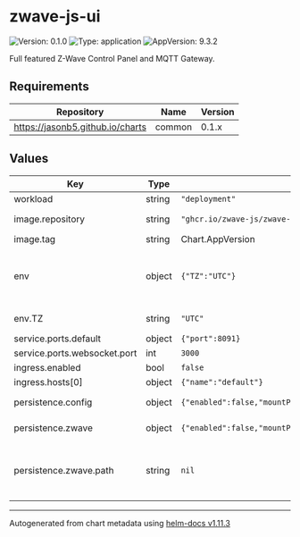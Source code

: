 # zwave-js-ui

![Version: 0.1.0](https://img.shields.io/badge/Version-0.1.0-informational?style=flat-square) ![Type: application](https://img.shields.io/badge/Type-application-informational?style=flat-square) ![AppVersion: 9.3.2](https://img.shields.io/badge/AppVersion-9.3.2-informational?style=flat-square)

Full featured Z-Wave Control Panel and MQTT Gateway.

## Requirements

| Repository | Name | Version |
|------------|------|---------|
| https://jasonb5.github.io/charts | common | 0.1.x |

## Values

| Key | Type | Default | Description |
|-----|------|---------|-------------|
| workload | string | `"deployment"` | Workload type |
| image.repository | string | `"ghcr.io/zwave-js/zwave-js-ui"` | Image repository |
| image.tag | string | Chart.AppVersion | Image tag |
| env | object | `{"TZ":"UTC"}` | Environment variables Customize environment [variables](https://zwave-js.github.io/zwave-js-ui/#/guide/env-vars) |
| env.TZ | string | `"UTC"` | Set the timezone |
| service.ports.default | object | `{"port":8091}` | Default port |
| service.ports.websocket.port | int | `3000` |  |
| ingress.enabled | bool | `false` |  |
| ingress.hosts[0] | object | `{"name":"default"}` | Default ingress |
| persistence.config | object | `{"enabled":false,"mountPath":"/usr/src/app/store"}` | Configuration mount |
| persistence.zwave | object | `{"enabled":false,"mountPath":"/dev/zwave","mountType":"CharDevice","path":null,"type":"hostpath"}` | Z-Wave device mount |
| persistence.zwave.path | string | `nil` | Host path to Z-Wave device e.g. /dev/serial/by-id/... |

----------------------------------------------
Autogenerated from chart metadata using [helm-docs v1.11.3](https://github.com/norwoodj/helm-docs/releases/v1.11.3)
